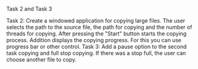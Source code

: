 Task 2 and Task 3

Task 2:
Create a windowed application for copying large files.
The user selects the path to the source file, the path for
copying and the number of threads for copying. After pressing
the "Start" button starts the copying process. Addition
displays the copying progress. For this you can use
progress bar or other control.
Task 3:
Add a pause option to the second task
copying and full stop copying. If there was a stop
full, the user can choose another file to copy.

